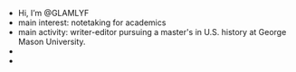 - Hi, I’m @GLAMLYF
- main interest: notetaking for academics
- main activity: writer-editor pursuing a master's in U.S. history at George Mason University.
- 
- 

<!---
GLAMLYF/GLAMLYF is a ✨ special ✨ repository because its `README.md` (this file) appears on your GitHub profile.
You can click the Preview link to take a look at your changes.
--->
